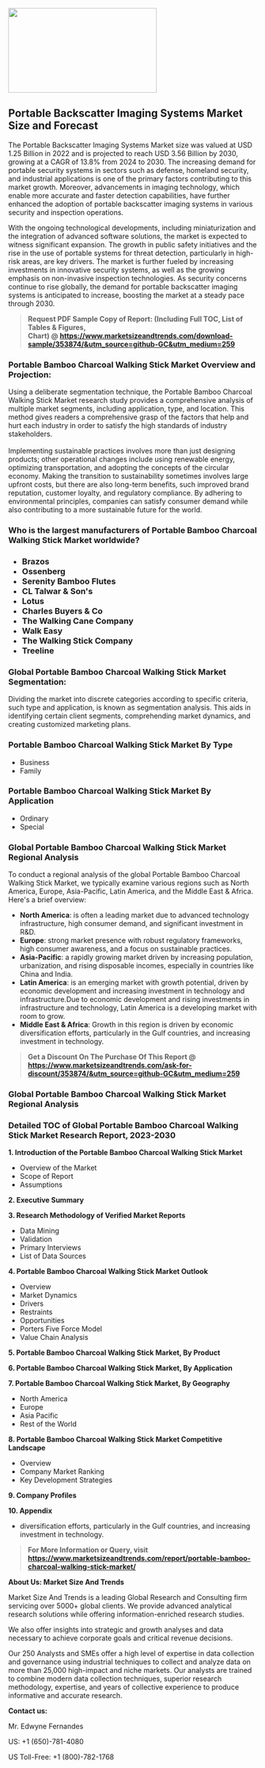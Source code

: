 <p><img class="alignnone size-medium wp-image-20088" src="https://ffe5etoiles.com/wp-content/uploads/2024/12/MST1-300x171.png" alt="" width="300" height="171" /></p><h2>Portable Backscatter Imaging Systems Market Size and Forecast</h2><p>The Portable Backscatter Imaging Systems Market size was valued at USD 1.25 Billion in 2022 and is projected to reach USD 3.56 Billion by 2030, growing at a CAGR of 13.8% from 2024 to 2030. The increasing demand for portable security systems in sectors such as defense, homeland security, and industrial applications is one of the primary factors contributing to this market growth. Moreover, advancements in imaging technology, which enable more accurate and faster detection capabilities, have further enhanced the adoption of portable backscatter imaging systems in various security and inspection operations.</p><p>With the ongoing technological developments, including miniaturization and the integration of advanced software solutions, the market is expected to witness significant expansion. The growth in public safety initiatives and the rise in the use of portable systems for threat detection, particularly in high-risk areas, are key drivers. The market is further fueled by increasing investments in innovative security systems, as well as the growing emphasis on non-invasive inspection technologies. As security concerns continue to rise globally, the demand for portable backscatter imaging systems is anticipated to increase, boosting the market at a steady pace through 2030.</p></p><blockquote id="" class=""><strong>Request PDF Sample Copy of Report: (Including Full TOC, List of Tables &amp; Figures, Chart)&nbsp;@&nbsp;<strong><a href="https://www.marketsizeandtrends.com/download-sample/353874/&utm_source=github-GC&utm_medium=259" target="_blank">https://www.marketsizeandtrends.com/download-sample/353874/&utm_source=github-GC&utm_medium=259</a></strong></strong></blockquote><h3 id="" class="">Portable Bamboo Charcoal Walking Stick Market&nbsp;Overview and Projection:</h3><p id="" class="">Using a deliberate segmentation technique, the Portable Bamboo Charcoal Walking Stick Market research study provides a comprehensive analysis of multiple market segments, including application, type, and location. This method gives readers a comprehensive grasp of the factors that help and hurt each industry in order to satisfy the high standards of industry stakeholders. <br /> <br />Implementing sustainable practices involves more than just designing products; other operational changes include using renewable energy, optimizing transportation, and adopting the concepts of the circular economy. Making the transition to sustainability sometimes involves large upfront costs, but there are also long-term benefits, such improved brand reputation, customer loyalty, and regulatory compliance. By adhering to environmental principles, companies can satisfy consumer demand while also contributing to a more sustainable future for the world.</p><h3 id="" class="">Who is the largest manufacturers of&nbsp;Portable Bamboo Charcoal Walking Stick Market worldwide?</h3><h3 class=""><p><ul><li>Brazos </li><li> Ossenberg </li><li> Serenity Bamboo Flutes </li><li> CL Talwar & Son's </li><li> Lotus </li><li> Charles Buyers & Co </li><li> The Walking Cane Company </li><li> Walk Easy </li><li> The Walking Stick Company </li><li> Treeline</li></ul></p></h3><h3 id="" class="">Global&nbsp;Portable Bamboo Charcoal Walking Stick Market Segmentation:</h3><p id="" class="">Dividing the market into discrete categories according to specific criteria, such type and application, is known as segmentation analysis. This aids in identifying certain client segments, comprehending market dynamics, and creating customized marketing plans.</p><h3 id="" class="">Portable Bamboo Charcoal Walking Stick Market&nbsp;By Type</h3><p><p><ul><li>Business</li><li> Family</p></li></ul></p></p><h3 id="" class="">Portable Bamboo Charcoal Walking Stick Market&nbsp;By Application</h3><p class=""><p><ul><li>Ordinary</li><li> Special</li></ul></p></p><h3 id="" class="">Global Portable Bamboo Charcoal Walking Stick Market Regional Analysis</h3><p id="" class="">To conduct a regional analysis of the global Portable Bamboo Charcoal Walking Stick Market, we typically examine various regions such as North America, Europe, Asia-Pacific, Latin America, and the Middle East &amp; Africa. Here's a brief overview:</p><ul><li><strong>North America</strong>: is often a leading market due to advanced technology infrastructure, high consumer demand, and significant investment in R&amp;D.</li><li><strong>Europe</strong>: strong market presence with robust regulatory frameworks, high consumer awareness, and a focus on sustainable practices.</li><li><strong>Asia-Pacific</strong>: a rapidly growing market driven by increasing population, urbanization, and rising disposable incomes, especially in countries like China and India.</li><li><strong>Latin America</strong>: is an emerging market with growth potential, driven by economic development and increasing investment in technology and infrastructure.Due to economic development and rising investments in infrastructure and technology, Latin America is a developing market with room to grow.</li><li><strong>Middle East &amp; Africa</strong>: Growth in this region is driven by economic diversification efforts, particularly in the Gulf countries, and increasing investment in technology.</li></ul><blockquote id="" class=""><strong>Get a Discount On The Purchase Of This Report @ <strong><a href="https://www.marketsizeandtrends.com/ask-for-discount/353874/&utm_source=github-GC&utm_medium=259" target="_blank">https://www.marketsizeandtrends.com/ask-for-discount/353874/&utm_source=github-GC&utm_medium=259</a></strong></strong></blockquote><h3 id="" class="">Global Portable Bamboo Charcoal Walking Stick Market Regional Analysis</h3><h3 id="" class="">Detailed TOC of Global Portable Bamboo Charcoal Walking Stick Market Research Report, 2023-2030</h3><p id="" class=""><strong>1. Introduction of the Portable Bamboo Charcoal Walking Stick Market</strong></p><ul><li>Overview of the Market</li><li>Scope of Report</li><li>Assumptions</li></ul><p id="" class=""><strong>2. Executive Summary</strong></p><p id="" class=""><strong>3. Research Methodology of Verified Market Reports</strong></p><ul><li>Data Mining</li><li>Validation</li><li>Primary Interviews</li><li>List of Data Sources</li></ul><p id="" class=""><strong>4. Portable Bamboo Charcoal Walking Stick Market Outlook</strong></p><ul><li>Overview</li><li>Market Dynamics</li><li>Drivers</li><li>Restraints</li><li>Opportunities</li><li>Porters Five Force Model</li><li>Value Chain Analysis</li></ul><p id="" class=""><strong>5. Portable Bamboo Charcoal Walking Stick Market, By Product</strong></p><p id="" class=""><strong>6. Portable Bamboo Charcoal Walking Stick Market, By Application</strong></p><p id="" class=""><strong>7. Portable Bamboo Charcoal Walking Stick Market, By Geography</strong></p><ul><li>North America</li><li>Europe</li><li>Asia Pacific</li><li>Rest of the World</li></ul><p id="" class=""><strong>8. Portable Bamboo Charcoal Walking Stick Market Competitive Landscape</strong></p><ul><li>Overview</li><li>Company Market Ranking</li><li>Key Development Strategies</li></ul><p id="" class=""><strong>9. Company Profiles</strong></p><p id="" class=""><strong>10. Appendix</strong></p><ul><li>diversification efforts, particularly in the Gulf countries, and increasing investment in technology.</li></ul><blockquote id="" class=""><strong>For More Information or Query, visit <strong><strong><a href="https://www.marketsizeandtrends.com/report/portable-bamboo-charcoal-walking-stick-market/" target="_blank">https://www.marketsizeandtrends.com/report/portable-bamboo-charcoal-walking-stick-market/</a></strong></strong></strong></blockquote><p id="" class=""><strong>About Us: Market Size And Trends</strong></p><p id="" class="">Market Size And Trends is a leading Global Research and Consulting firm servicing over 5000+ global clients. We provide advanced analytical research solutions while offering information-enriched research studies.</p><p id="" class="">We also offer insights into strategic and growth analyses and data necessary to achieve corporate goals and critical revenue decisions.</p><p id="" class="">Our 250 Analysts and SMEs offer a high level of expertise in data collection and governance using industrial techniques to collect and analyze data on more than 25,000 high-impact and niche markets. Our analysts are trained to combine modern data collection techniques, superior research methodology, expertise, and years of collective experience to produce informative and accurate research.</p><p id="" class=""><strong>Contact us:</strong></p><p id="" class="">Mr. Edwyne Fernandes</p><p id="" class="">US: +1 (650)-781-4080</p><p id="" class="">US Toll-Free: +1 (800)-782-1768</p>
